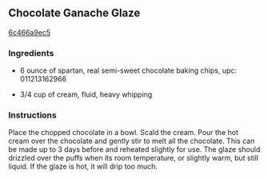 ## Chocolate Ganache Glaze

[6c466a9ec5](http://www.foodnetwork.com/recipes/chocolate-ganache-glaze-recipe.html)

### Ingredients

 - 6 ounce of spartan, real semi-sweet chocolate baking chips, upc: 011213162966

 - 3/4 cup of cream, fluid, heavy whipping

### Instructions

Place the chopped chocolate in a bowl. Scald the cream. Pour the hot cream over the chocolate and gently stir to melt all the chocolate. This can be made up to 3 days before and reheated slightly for use. The glaze should drizzled over the puffs when its room temperature, or slightly warm, but still liquid. If the glaze is hot, it will drip too much.